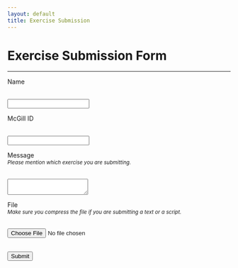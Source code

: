 ```yaml
---
layout: default
title: Exercise Submission
---
```


# Exercise Submission Form

---

<form action="https://getsimpleform.com/messages?form_api_token=e864f49cd290bd127eeeb75cc92fd624" method="post" enctype="multipart/form-data">
  <!-- the redirect_to is optional, the form will redirect to the referrer on submission -->
<input type='hidden' name='redirect_to' value='http://retrography.github.io/data-management/exercises/' />

<input type='hidden' name='subject' value='an exercise submission' />

Name

<br /><input type='text' name='name' class='form-control' /><br />

McGill ID

<br /><input type='text' name='id' class='form-control' /><br />

Message
<br />
<em><sub>Please mention which exercise you are submitting.</sub></em><br />

<br /><textarea name="message" class='form-control'></textarea><br />

File
<br />
<em><sub>Make sure you compress the file if you are submitting a text or a script.</sub></em><br />

<br /><input type='file' name='file' class='form-control' /><br />

<br /><input type='submit' value='Submit' class='form-control' />

</form>


